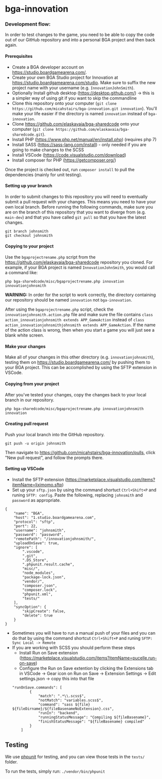 # bga-innovation

### Development flow:

In order to test changes to the game, you need to be able to copy the code out of our GitHub repository and into a personal BGA project and then back again.

#### Prerequisites
- Create a BGA developer account on https://studio.boardgamearena.com/.
- Create your own BGA Studio project for Innovation at https://studio.boardgamearena.com/studio. Make sure to suffix the new project name with your username (e.g. `InnovationJohnSmith`).
- Optionally Install github desktop (https://desktop.github.com/) -> this is a simpler way of using git if you want to skip the commandline
- Clone this repository onto your computer (`git clone https://github.com/micahstairs/bga-innovation.git innovation`). You'll make your life easier if the directory is named `innovation` instead of `bga-innovation`.
- Clone https://github.com/elaskavaia/bga-sharedcode onto your computer (`git clone https://github.com/elaskavaia/bga-sharedcode.git`).
- Install PHP (https://www.php.net/manual/en/install.php) (requires php 7)
- Install SASS (https://sass-lang.com/install) - only needed if you are going to make changes to the SCSS
- Install VSCode (https://code.visualstudio.com/download)
- Install composer for PHP (https://getcomposer.org/)

Once the project is checked out, run `composer install` to pull the dependencies (mainly for unit testing).

#### Setting up your branch
In order to submit changes to this repository you will need to eventually submit a pull request with your changes. This means you need to have your own local branch. Before running the following commands, make sure you are on the branch of this repository that you want to diverge from (e.g. `main-dev`) and that you have called `git pull` so that you have the latest changes.
```
git branch johnsmith
git checkout johnsmith
```

#### Copying to your project
Use the `bgaprojectrename.php` script from the https://github.com/elaskavaia/bga-sharedcode repository you cloned. For example, if your BGA project is named `InnovationJohnSmith`, you would call a command like:
```
php bga-sharedcode/misc/bgaprojectrename.php innovation innovationjohnsmith 
```
**WARNING:** In order for the script to work correctly, the directory containing our repository should be named `innovation` not `bga-innovation`.

After using the `bgaprojectrename.php` script, check the `innovationjohnsmith.action.php` file and make sure the file contains `class action_innovationjohnsmith extends APP_GameAction` instead of `class action_innovationjohnsmithjohnsmith extends APP_GameAction`. If the name of the action class is wrong, then when you start a game you will just see a blank white screen.

#### Make your changes
Make all of your changes in this other directory (e.g. `innovationjohnsmith`), testing them on https://studio.boardgamearena.com/ by pushing them to your BGA project. This can be accomplished by using the SFTP extension in VSCode.

#### Copying from your project
After you've tested your changes, copy the changes back to your local branch in our repository.
```
php bga-sharedcode/misc/bgaprojectrename.php innovationjohnsmith innovation  
```

#### Creating pull request
Push your local branch into the GitHub repository.
```
git push -u origin johnsmith
```
Then navigate to https://github.com/micahstairs/bga-innovation/pulls, click "New pull request", and follow the prompts there.

#### Setting up VSCode
- Install the SFTP extension (https://marketplace.visualstudio.com/items?itemName=liximomo.sftp)
- Set up your `sftp.json` by using the command shortuct `Ctrl+Shift+P` and runing `SFTP: config`. Paste the following, replacing `johnsmith` and `password` as appropriate.
```
{
    "name": "BGA",
    "host": "1.studio.boardgamearena.com",
    "protocol": "sftp",
    "port": 22,
    "username": "johnsmith",
    "password": "password",
    "remotePath": "/innovationjohnsmith/",
    "uploadOnSave": true,
    "ignore": [
        ".vscode",
        ".git",
        ".DS_Store",
        ".phpunit.result.cache",
        "misc/",
        "node_modules",
        "package-lock.json",
        "vendor/",
        "composer.json",
        "composer.lock",
        "phpunit.xml",
        "tests/"
    ],
    "syncOption": {
        "skipCreate": false,
        "delete": true 
    }
}
```
- Sometimes you will have to run a manual push of your files and you can do that by using the command shortcut `Ctrl+Shift+P` and runing `SFTP: Sync Local -> Remote`
- If you are working with SCSS you should perform these steps
    - Install Run on Save extension (https://marketplace.visualstudio.com/items?itemName=pucelle.run-on-save)
    - Configure the Run on Save extention by clicking the Extensions tab in VSCode -> Gear icon on Run on Save -> Extension Settings -> Edit settings.json -> copy this into that file
    ```
    "runOnSave.commands": [
            {
                "match": ".*\\.scss$",
                "notMatch": "variables.scss$",
                "command": "sass ${file} ${fileDirname}/${fileBasenameNoExtension}.css",
                "runIn": "backend",
                "runningStatusMessage": "Compiling ${fileBasename}",
                "finishStatusMessage": "${fileBasename} compiled"
            }
        ]
    ```
 
## Testing

We use [phpunit](https://phpunit.de/) for testing, and you can view those tests in the `tests/` folder.

To run the tests, simply run: `./vendor/bin/phpunit`
